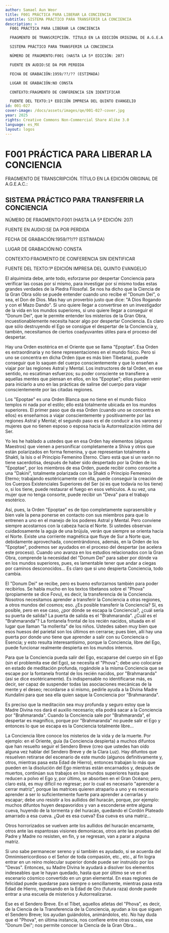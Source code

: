 ```yaml
---
author: Samael Aun Weor
title: F001 PRÁCTICA PARA LIBERAR LA CONCIENCIA
subtitle: SISTEMA PRÁCTICO PARA TRANSFERIR LA CONCIENCIA
description: >
  F001 PRÁCTICA PARA LIBERAR LA CONCIENCIA

  FRAGMENTO DE TRANSCRIPCIÓN. TÍTULO EN LA EDICIÓN ORIGINAL DE A.G.E.A.C.:

  SISTEMA PRÁCTICO PARA TRANSFERIR LA CONCIENCIA

  NÚMERO DE FRAGMENTO:F001 (HASTA LA 5ª EDICIÓN: 207)

  FUENTE EN AUDIO:SE DA POR PERDIDA

  FECHA DE GRABACIÓN:1959/??/?? (ESTIMADA)

  LUGAR DE GRABACIÓN:NO CONSTA

  CONTEXTO:FRAGMENTO DE CONFERENCIA SIN IDENTIFICAR

  FUENTE DEL TEXTO:1ª EDICIÓN IMPRESA DEL QUINTO EVANGELIO
id: 001-027
cover-image: /docs/assets/images/qe/001-027-cover.jpg
year: 2025
rights: Creative Commons Non-Commercial Share Alike 3.0
language: es_MX
layout: logos
---
```

# F001 PRÁCTICA PARA LIBERAR LA CONCIENCIA

FRAGMENTO DE TRANSCRIPCIÓN. TÍTULO EN LA EDICIÓN ORIGINAL DE A.G.E.A.C.:

## SISTEMA PRÁCTICO PARA TRANSFERIR LA CONCIENCIA

NÚMERO DE FRAGMENTO:F001 (HASTA LA 5ª EDICIÓN: 207)

FUENTE EN AUDIO:SE DA POR PERDIDA

FECHA DE GRABACIÓN:1959/??/?? (ESTIMADA)

LUGAR DE GRABACIÓN:NO CONSTA

CONTEXTO:FRAGMENTO DE CONFERENCIA SIN IDENTIFICAR

FUENTE DEL TEXTO:1ª EDICIÓN IMPRESA DEL QUINTO EVANGELIO

El alquimista debe, ante todo, esforzarse por despertar Conciencia para verificar las cosas por sí mismo, para investigar por sí mismo todas estas grandes verdades de la Piedra Filosofal. Se nos ha dicho que la Ciencia de la Gran Obra sólo se puede entender cuando uno recibe el "Donum Dei", o sea, el Don de Dios. Mas hay un proverbio justo que dice: "A Dios Rogando y con el Mazo Dando". Si uno quiere llegar a convertirse en un investigador de la vida en los mundos superiores, si uno quiere llegar a conseguir el "Donum Dei", que le permite entender los misterios de la Gran Obra, incuestionablemente necesita hacer algo por despertar Conciencia. Es claro que sólo destruyendo el Ego se consigue el despertar de la Conciencia y, también, necesitamos de ciertos coadyuvantes útiles para el proceso del despertar.

Hay una Orden esotérica en el Oriente que se llama "Epoptae". Esa Orden es extraordinaria y no tiene representaciones en el mundo físico. Pero si uno se concentra en dicha Orden (que es más bien Tibetana), puede conseguir que lo saquen del cuerpo conscientemente y que lo enseñen a viajar por las regiones Astral y Mental. Los instructores de tal Orden, en ese sentido, no escatiman esfuerzos; su poder consciente se transfiere a aquellas mentes que piensan en ellos, en los "Epoptae"; ellos pueden venir para iniciarlo a uno en las prácticas de salirse del cuerpo para viajar conscientemente por las citadas regiones.

Los "Epoptae" es una Orden Blanca que no tiene en el mundo físico templos ni nada por el estilo; ello está totalmente ubicada en los mundos superiores. El primer paso que da esa Orden (cuando uno se concentra en ellos) es enseñarnos a viajar conscientemente y positivamente por las regiones Astral y Mental; el segundo paso es el de conducir a los varones y mujeres que no tienen esposo o esposa hacia la Autorrealización íntima del Ser.

Yo les he hablado a ustedes que en esa Orden hay elementos (algunos Maestros) que vienen a personificar completamente a Shiva y otros que están polarizados en forma femenina, y que representan totalmente a Shakti, la Isis o el Principio Femenino Eterno. Claro está que si un varón no tiene sacerdotisa, después de haber sido despertado por la Orden de los "Epoptae", por los miembros de esa Orden, puede recibir como consorte a una "Dakini", totalmente polarizada con la Shakti o Principio Femenino Eterno; trabajando esotéricamente con ella, puede conseguir la creación de los Cuerpos Existenciales Superiores del Ser (si es que todavía no los tiene) o, si los tiene, puede restaurar el fuego en esos vehículos. A su vez, una mujer que no tenga consorte, puede recibir un "Deva" para el trabajo esotérico.

Así, pues, la Orden "Epoptae" es de tipo completamente suprasensible y bien vale la pena ponerse en contacto con sus miembros para que lo entrenen a uno en el manejo de los poderes Astral y Mental. Pero conviene siempre acostarnos con la cabeza hacia el Norte. Si ustedes observan cuidadosamente la aguja de una brújula, verán que siempre se orienta hacia el Norte. Existe una corriente magnética que fluye de Sur a Norte que, debidamente aprovechada, concentrándonos, además, en la Orden de los "Epoptae", podremos ser ayudados en el proceso del despertar (se acelera este proceso). Cuando uno avanza en los estudios relacionados con la Gran Obra, comprende la necesidad del "Donum Dei" para saber por dónde va en los mundos superiores, pues, es lamentable tener que andar a ciegas por caminos desconocidos... Es claro que si uno despierta Conciencia, todo cambia.

El "Donum Dei" se recibe, pero es bueno esforzarnos también para poder recibirlos. Se habla mucho en los textos tibetanos sobre el "Phova" (propiamente se dice Fovu), es decir, la transferencia de la Conciencia. Nosotros necesitamos aprender a transferir la Conciencia a otras regiones, a otros mundos del cosmos; eso. ¿Es posible transferir la Conciencia? Sí, es posible, pero en ese caso, ¿por dónde se escapa la Conciencia?, ¿cuál sería su puerta de salida? La puerta de salida es el "Brahmaranda". ¿Cuál es el "Brahmaranda"? La fontanela frontal de los recién nacidos, situada en el lugar que llaman "la mollerita" de los niños. Ustedes saben muy bien que esos huesos del parietal son los últimos en cerrarse; pues bien, allí hay una puerta por donde uno tiene que aprender a salir con su Conciencia o Esencia; y esto resulta interesantísimo, porque la Conciencia, libre del Ego, puede funcionar realmente despierta en los mundos internos.

Para que la Conciencia pueda salir del Ego, escaparse del cuerpo sin el Ego (sin el problemita ese del Ego), se necesita el "Phova"; debe uno colocarse en estado de meditación profunda, rogándole a la misma Conciencia que se escape por la fontanela frontal de los recién nacidos, por "Brahmaranda" (así se dice esotéricamente). Es indispensable no identificarse más, es decir, ser capaz de suspender todas las asociaciones mecánicas de la mente y el deseo; recordarse a sí mismo, pedirle ayuda a la Divina Madre Kundalini para que sea ella quien saque la Conciencia por "Brahmaranda".

Es preciso que la meditación sea muy profunda y seguro estoy que la Madre Divina nos dará el auxilio necesario; ella podrá sacar a la Conciencia por "Brahmaranda". Cuando la Conciencia sale por "Brahmaranda", el despertar es magnífico, porque por "Brahmaranda" no puede salir el Ego y entonces lo que se escapa es la Conciencia totalmente libre...

La Conciencia libre conoce los misterios de la vida y de la muerte. Por ejemplo: en el Oriente, guía (la Conciencia despierta) a muchos difuntos que han resuelto seguir el Sendero Breve (creo que ustedes han oído alguna vez hablar del Sendero Breve y de la Clara Luz). Hay difuntos que resuelven retirarse del escenario de este mundo (algunos definitivamente y, otros, mientras pasa esta Edad de Hierro), entonces trabajan lo más que pueden en la disolución del Ego mientras están encarnados y, después de muertos, continúan sus trabajos en los mundos superiores hasta que reducen a polvo el Ego y, por último, se absorben en el Gran Océano; pero, claro está, es muy difícil no regresar; por lo cual es necesario "aprender a cerrar matriz", porque las matrices quieren atraparlo a uno y es necesario aprender a ser lo suficientemente fuerte para aprender a cerrarlas y escapar; debe uno resistir a los aullidos del huracán, porque, por ejemplo: muchos difuntos huyen despavoridos y van a esconderse entre alguna cueva, huyendo de la tormenta y del huracán, quedando el Cordón Plateado amarrado a esa cueva. ¿Qué es esa cueva? Esa cueva es una matriz...

Otros horrorizados se vuelven ante los aullidos del huracán encarnante, otros ante las espantosas visiones demoniacas, otros ante las pruebas del Padre y Madre no resisten, en fin, y se regresan, van a parar a alguna matriz.

Si uno sabe permanecer sereno y si también es ayudado, si se acuerda del Omnimisericordioso o el Señor de toda compasión, etc., etc., al fin logra entrar en un reino molecular superior donde puede ser instruido por los "Devas". Entonces, su Madre Divina le ayudará a disolver los elementos indeseables que le hayan quedado, hasta que por último se ve en el escenario cósmico convertido en un gran elemental. En esas regiones de felicidad puede quedarse para siempre o sencillamente, mientras pasa esta Edad de Hierro, regresando en la Edad de Oro (futura raza) donde puede entrar a una escuela de misterios y Autorrealizarse.

Ese es el Sendero Breve. En el Tíbet, aquellos atletas del "Phova", es decir, de la Ciencia de la Transferencia de la Conciencia, ayudan a los que siguen el Sendero Breve; los ayudan guiándolos, animándolos, etc. No hay duda que el "Phova", en última instancia, nos confiere entre otras cosas, ese "Donum Dei"; nos permite conocer la Ciencia de la Gran Obra...

